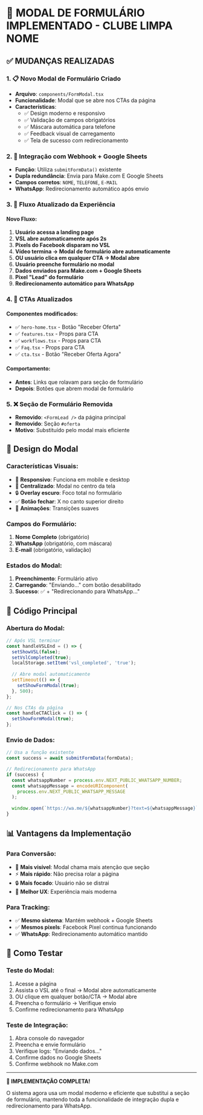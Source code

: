 # 🚀 MODAL DE FORMULÁRIO IMPLEMENTADO - CLUBE LIMPA NOME

## ✅ MUDANÇAS REALIZADAS

### 1. 📋 **Novo Modal de Formulário Criado**
- **Arquivo**: `components/FormModal.tsx`
- **Funcionalidade**: Modal que se abre nos CTAs da página
- **Características**:
  - ✅ Design moderno e responsivo
  - ✅ Validação de campos obrigatórios
  - ✅ Máscara automática para telefone
  - ✅ Feedback visual de carregamento
  - ✅ Tela de sucesso com redirecionamento

### 2. 🔄 **Integração com Webhook + Google Sheets**
- **Função**: Utiliza `submitFormData()` existente
- **Dupla redundância**: Envia para Make.com E Google Sheets
- **Campos corretos**: `NOME`, `TELEFONE`, `E-MAIL`
- **WhatsApp**: Redirecionamento automático após envio

### 3. 📱 **Fluxo Atualizado da Experiência**

#### **Novo Fluxo:**
1. **Usuário acessa a landing page**
2. **VSL abre automaticamente após 2s**
3. **Pixels do Facebook disparam no VSL**
4. **Vídeo termina → Modal de formulário abre automaticamente**
5. **OU usuário clica em qualquer CTA → Modal abre**
6. **Usuário preenche formulário no modal**
7. **Dados enviados para Make.com + Google Sheets**
8. **Pixel "Lead" do formulário**
9. **Redirecionamento automático para WhatsApp**

### 4. 🎯 **CTAs Atualizados**

#### **Componentes modificados:**
- ✅ `hero-home.tsx` - Botão "Receber Oferta"
- ✅ `features.tsx` - Props para CTA
- ✅ `workflows.tsx` - Props para CTA  
- ✅ `Faq.tsx` - Props para CTA
- ✅ `cta.tsx` - Botão "Receber Oferta Agora"

#### **Comportamento:**
- **Antes**: Links que rolavam para seção de formulário
- **Depois**: Botões que abrem modal de formulário

### 5. ❌ **Seção de Formulário Removida**
- **Removido**: `<FormLead />` da página principal
- **Removido**: Seção `#oferta` 
- **Motivo**: Substituído pelo modal mais eficiente

## 🎨 **Design do Modal**

### **Características Visuais:**
- 📱 **Responsivo**: Funciona em mobile e desktop
- 🎯 **Centralizado**: Modal no centro da tela
- 🔒 **Overlay escuro**: Foco total no formulário
- ✅ **Botão fechar**: X no canto superior direito
- 🚀 **Animações**: Transições suaves

### **Campos do Formulário:**
1. **Nome Completo** (obrigatório)
2. **WhatsApp** (obrigatório, com máscara)
3. **E-mail** (obrigatório, validação)

### **Estados do Modal:**
1. **Preenchimento**: Formulário ativo
2. **Carregando**: "Enviando..." com botão desabilitado
3. **Sucesso**: ✅ + "Redirecionando para WhatsApp..."

## 🔧 **Código Principal**

### **Abertura do Modal:**
```typescript
// Após VSL terminar
const handleVSLEnd = () => {
  setShowVSL(false);
  setVslCompleted(true);
  localStorage.setItem('vsl_completed', 'true');
  
  // Abre modal automaticamente
  setTimeout(() => {
    setShowFormModal(true);
  }, 500);
};

// Nos CTAs da página
const handleCTAClick = () => {
  setShowFormModal(true);
};
```

### **Envio de Dados:**
```typescript
// Usa a função existente
const success = await submitFormData(formData);

// Redirecionamento para WhatsApp
if (success) {
  const whatsappNumber = process.env.NEXT_PUBLIC_WHATSAPP_NUMBER;
  const whatsappMessage = encodeURIComponent(
    process.env.NEXT_PUBLIC_WHATSAPP_MESSAGE
  );
  
  window.open(`https://wa.me/${whatsappNumber}?text=${whatsappMessage}`);
}
```

## 📊 **Vantagens da Implementação**

### **Para Conversão:**
- 🎯 **Mais visível**: Modal chama mais atenção que seção
- ⚡ **Mais rápido**: Não precisa rolar a página
- 🔒 **Mais focado**: Usuário não se distrai
- 📱 **Melhor UX**: Experiência mais moderna

### **Para Tracking:**
- ✅ **Mesmo sistema**: Mantém webhook + Google Sheets
- ✅ **Mesmos pixels**: Facebook Pixel continua funcionando
- ✅ **WhatsApp**: Redirecionamento automático mantido

## 🧪 **Como Testar**

### **Teste do Modal:**
1. Acesse a página
2. Assista o VSL até o final → Modal abre automaticamente
3. OU clique em qualquer botão/CTA → Modal abre
4. Preencha o formulário → Verifique envio
5. Confirme redirecionamento para WhatsApp

### **Teste de Integração:**
1. Abra console do navegador
2. Preencha e envie formulário
3. Verifique logs: "Enviando dados..." 
4. Confirme dados no Google Sheets
5. Confirme webhook no Make.com

---

**🎉 IMPLEMENTAÇÃO COMPLETA!**

O sistema agora usa um modal moderno e eficiente que substitui a seção de formulário, mantendo toda a funcionalidade de integração dupla e redirecionamento para WhatsApp.
